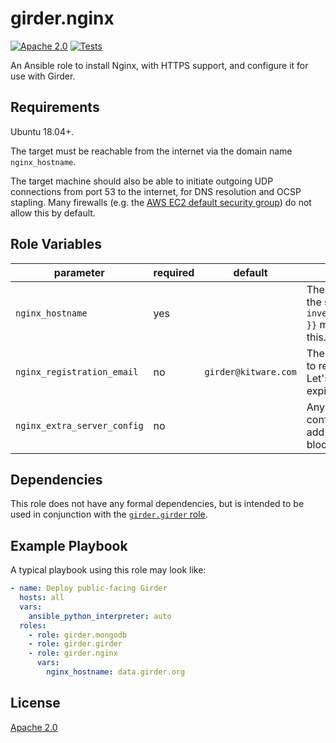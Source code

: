 # girder.nginx
[![Apache 2.0](https://img.shields.io/badge/license-Apache%202-blue.svg)](https://raw.githubusercontent.com/girder/ansible-role-girder-nginx/master/LICENSE)
[![Tests](https://circleci.com/gh/girder/ansible-role-girder-nginx.svg?style=svg)](https://circleci.com/gh/girder/ansible-role-girder-nginx)

An Ansible role to install Nginx, with HTTPS support, and configure it
for use with Girder.

## Requirements

Ubuntu 18.04+.

The target must be reachable from the internet via the domain name
`nginx_hostname`.

The target machine should also be able to initiate outgoing UDP
connections  from port 53 to the internet, for DNS resolution and OCSP
stapling. Many firewalls (e.g. the
[AWS EC2 default security group](https://docs.aws.amazon.com/AWSEC2/latest/UserGuide/using-network-security.html#default-security-group))
do not allow this by default.

## Role Variables

| parameter                   | required | default              | comments                                                                |
| --------------------------- | -------- | -------------------- | ----------------------------------------------------------------------- |
| `nginx_hostname`            | yes      |                      | The hostname of the site. `{{ inventory_hostname }}` may provide this.  |
| `nginx_registration_email`  | no       | `girder@kitware.com` | The email address to register with Let's Encrypt for expiration alerts. |
| `nginx_extra_server_config` | no       |                      | Any extra Nginx configuration to add to the `server` block for Girder.  |

## Dependencies

This role does not have any formal dependencies, but is intended to be
used in conjunction with the
[`girder.girder` role](https://galaxy.ansible.com/girder/girder).


## Example Playbook

A typical playbook using this role may look like:

```yaml
- name: Deploy public-facing Girder
  hosts: all
  vars:
    ansible_python_interpreter: auto
  roles:
    - role: girder.mongodb
    - role: girder.girder
    - role: girder.nginx
      vars:
        nginx_hostname: data.girder.org
```

## License

[Apache 2.0](https://www.apache.org/licenses/LICENSE-2.0.html)
